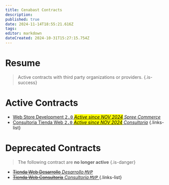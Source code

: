 ```yaml
---
title: Cenabast Contracts
description: 
published: true
date: 2024-11-14T18:55:21.616Z
tags: 
editor: markdown
dateCreated: 2024-10-31T15:27:15.754Z
---
```


# Resume
> Active contracts with third party organizations or providers.
{.is-success}

# Active Contracts

- [Web Store Development <kbd>2.0</kbd> *<mark>Active since NOV 2024</mark> Spree Commerce*](web-store-development)
- [Consultoria Tienda Web <kbd>2.0</kbd> *<mark>Active since NOV 2024</mark> Consultoria*](consultoria-tienda-web-2.0)
{.links-list}

# Deprecated Contracts

> The following contract are **no longer active**
{.is-danger}

- [~~Tienda Web Desarrollo~~ *Desarrollo <kbd>MVP</kbd>*](/projects/tienda-web-intro/tienda-web-mvp-project/mvp1-contract)
- [~~Tienda Web Consultoría~~ *Consultoría <kbd>MVP</kbd>* ](contrato-tienda-web-consultoria)
{.links-list}